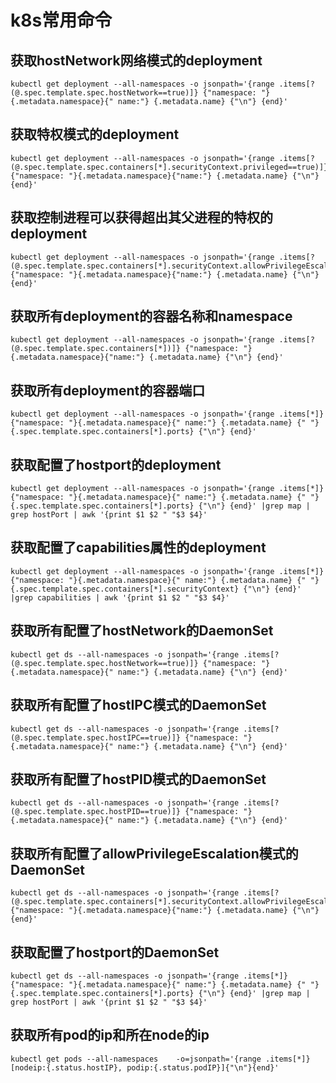 # k8s常用命令

## 获取hostNetwork网络模式的deployment

```
kubectl get deployment --all-namespaces -o jsonpath='{range .items[?(@.spec.template.spec.hostNetwork==true)]} {"namespace: "} {.metadata.namespace}{" name:"} {.metadata.name} {"\n"} {end}'
```
## 获取特权模式的deployment

```
kubectl get deployment --all-namespaces -o jsonpath='{range .items[?(@.spec.template.spec.containers[*].securityContext.privileged==true)]} {"namespace: "}{.metadata.namespace}{"name:"} {.metadata.name} {"\n"} {end}'
```

## 获取控制进程可以获得超出其父进程的特权的deployment

```
kubectl get deployment --all-namespaces -o jsonpath='{range .items[?(@.spec.template.spec.containers[*].securityContext.allowPrivilegeEscalation==true)]} {"namespace: "}{.metadata.namespace}{"name:"} {.metadata.name} {"\n"} {end}'
```

## 获取所有deployment的容器名称和namespace

```
kubectl get deployment --all-namespaces -o jsonpath='{range .items[?(@.spec.template.spec.containers[*])]} {"namespace: "}{.metadata.namespace}{"name:"} {.metadata.name} {"\n"} {end}'
```

## 获取所有deployment的容器端口

```
kubectl get deployment --all-namespaces -o jsonpath='{range .items[*]} {"namespace: "}{.metadata.namespace}{" name:"} {.metadata.name} {" "}{.spec.template.spec.containers[*].ports} {"\n"} {end}'
```

## 获取配置了hostport的deployment

```
kubectl get deployment --all-namespaces -o jsonpath='{range .items[*]} {"namespace: "}{.metadata.namespace}{" name:"} {.metadata.name} {" "}{.spec.template.spec.containers[*].ports} {"\n"} {end}' |grep map | grep hostPort | awk '{print $1 $2 " "$3 $4}'
```
 
## 获取配置了capabilities属性的deployment

```
kubectl get deployment --all-namespaces -o jsonpath='{range .items[*]} {"namespace: "}{.metadata.namespace}{" name:"} {.metadata.name} {" "}{.spec.template.spec.containers[*].securityContext} {"\n"} {end}' |grep capabilities | awk '{print $1 $2 " "$3 $4}'
```
 
## 获取所有配置了hostNetwork的DaemonSet

```
kubectl get ds --all-namespaces -o jsonpath='{range .items[?(@.spec.template.spec.hostNetwork==true)]} {"namespace: "} {.metadata.namespace}{" name:"} {.metadata.name} {"\n"} {end}'
```

## 获取所有配置了hostIPC模式的DaemonSet

```
kubectl get ds --all-namespaces -o jsonpath='{range .items[?(@.spec.template.spec.hostIPC==true)]} {"namespace: "} {.metadata.namespace}{" name:"} {.metadata.name} {"\n"} {end}'
```

## 获取所有配置了hostPID模式的DaemonSet

```
kubectl get ds --all-namespaces -o jsonpath='{range .items[?(@.spec.template.spec.hostPID==true)]} {"namespace: "} {.metadata.namespace}{" name:"} {.metadata.name} {"\n"} {end}'
```

## 获取所有配置了allowPrivilegeEscalation模式的DaemonSet

```
kubectl get ds --all-namespaces -o jsonpath='{range .items[?(@.spec.template.spec.containers[*].securityContext.allowPrivilegeEscalation==true)]} {"namespace: "}{.metadata.namespace}{"name:"} {.metadata.name} {"\n"} {end}'
```
 
## 获取配置了hostport的DaemonSet

```
kubectl get ds --all-namespaces -o jsonpath='{range .items[*]} {"namespace: "}{.metadata.namespace}{" name:"} {.metadata.name} {" "}{.spec.template.spec.containers[*].ports} {"\n"} {end}' |grep map | grep hostPort | awk '{print $1 $2 " "$3 $4}'
```

## 获取所有pod的ip和所在node的ip

```
kubectl get pods --all-namespaces    -o=jsonpath='{range .items[*]}[nodeip:{.status.hostIP}, podip:{.status.podIP}]{"\n"}{end}'
```